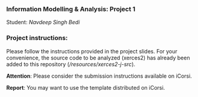 ### Information Modelling & Analysis: Project 1

Student: *Navdeep Singh Bedi*

### Project instructions:
Please follow the instructions provided in the project slides.
For your convenience, the source code to be analyzed (xerces2)
 has already been added to this repository (*/resources/xerces2-j-src*).

**Attention**: Please consider the submission instructions available on iCorsi.

**Report**: You may want to use the template distributed on iCorsi.
